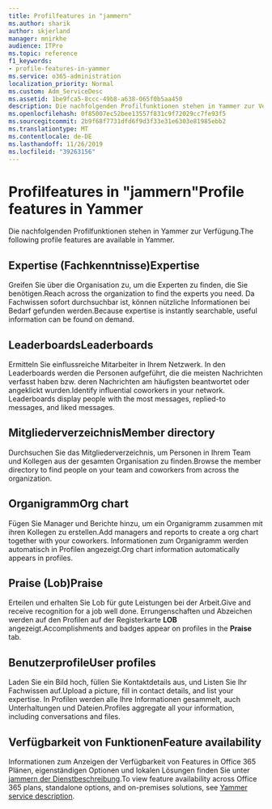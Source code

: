 ```yaml
---
title: Profilfeatures in "jammern"
ms.author: sharik
author: skjerland
manager: mnirkhe
audience: ITPro
ms.topic: reference
f1_keywords:
- profile-features-in-yammer
ms.service: o365-administration
localization_priority: Normal
ms.custom: Adm_ServiceDesc
ms.assetid: 1be9fca5-8ccc-49b8-a638-065f0b5aa450
description: Die nachfolgenden Profilfunktionen stehen in Yammer zur Verfügung.
ms.openlocfilehash: 0f85007ec52bee13557f831c9f72029cc7fe93f5
ms.sourcegitcommit: 2b9f68f7731dfd6f9d3f33e31e6303e81985ebb2
ms.translationtype: MT
ms.contentlocale: de-DE
ms.lasthandoff: 11/26/2019
ms.locfileid: "39263156"
---
```

# <a name="profile-features-in-yammer"></a><span data-ttu-id="34089-103">Profilfeatures in "jammern"</span><span class="sxs-lookup"><span data-stu-id="34089-103">Profile features in Yammer</span></span>

<span data-ttu-id="34089-104">Die nachfolgenden Profilfunktionen stehen in Yammer zur Verfügung.</span><span class="sxs-lookup"><span data-stu-id="34089-104">The following profile features are available in Yammer.</span></span>
 
## <a name="expertise"></a><span data-ttu-id="34089-105">Expertise (Fachkenntnisse)</span><span class="sxs-lookup"><span data-stu-id="34089-105">Expertise</span></span>

<span data-ttu-id="34089-106">Greifen Sie über die Organisation zu, um die Experten zu finden, die Sie benötigen.</span><span class="sxs-lookup"><span data-stu-id="34089-106">Reach across the organization to find the experts you need.</span></span> <span data-ttu-id="34089-107">Da Fachwissen sofort durchsuchbar ist, können nützliche Informationen bei Bedarf gefunden werden.</span><span class="sxs-lookup"><span data-stu-id="34089-107">Because expertise is instantly searchable, useful information can be found on demand.</span></span>

## <a name="leaderboards"></a><span data-ttu-id="34089-108">Leaderboards</span><span class="sxs-lookup"><span data-stu-id="34089-108">Leaderboards</span></span>

<span data-ttu-id="34089-p102">Ermitteln Sie einflussreiche Mitarbeiter in Ihrem Netzwerk. In den Leaderboards werden die Personen aufgeführt, die die meisten Nachrichten verfasst haben bzw. deren Nachrichten am häufigsten beantwortet oder angeklickt wurden.</span><span class="sxs-lookup"><span data-stu-id="34089-p102">Identify influential coworkers in your network. Leaderboards display people with the most messages, replied-to messages, and liked messages.</span></span>

## <a name="member-directory"></a><span data-ttu-id="34089-111">Mitgliederverzeichnis</span><span class="sxs-lookup"><span data-stu-id="34089-111">Member directory</span></span>

<span data-ttu-id="34089-112">Durchsuchen Sie das Mitgliederverzeichnis, um Personen in Ihrem Team und Kollegen aus der gesamten Organisation zu finden.</span><span class="sxs-lookup"><span data-stu-id="34089-112">Browse the member directory to find people on your team and coworkers from across the organization.</span></span>
  
## <a name="org-chart"></a><span data-ttu-id="34089-113">Organigramm</span><span class="sxs-lookup"><span data-stu-id="34089-113">Org chart</span></span>

<span data-ttu-id="34089-114">Fügen Sie Manager und Berichte hinzu, um ein Organigramm zusammen mit ihren Kollegen zu erstellen.</span><span class="sxs-lookup"><span data-stu-id="34089-114">Add managers and reports to create a org chart together with your coworkers.</span></span> <span data-ttu-id="34089-115">Informationen zum Organigramm werden automatisch in Profilen angezeigt.</span><span class="sxs-lookup"><span data-stu-id="34089-115">Org chart information automatically appears in profiles.</span></span>
  
## <a name="praise"></a><span data-ttu-id="34089-116">Praise (Lob)</span><span class="sxs-lookup"><span data-stu-id="34089-116">Praise</span></span>

<span data-ttu-id="34089-117">Erteilen und erhalten Sie Lob für gute Leistungen bei der Arbeit.</span><span class="sxs-lookup"><span data-stu-id="34089-117">Give and receive recognition for a job well done.</span></span> <span data-ttu-id="34089-118">Errungenschaften und Abzeichen werden auf den Profilen auf der Registerkarte **LOB** angezeigt.</span><span class="sxs-lookup"><span data-stu-id="34089-118">Accomplishments and badges appear on profiles in the **Praise** tab.</span></span>
 
## <a name="user-profiles"></a><span data-ttu-id="34089-119">Benutzerprofile</span><span class="sxs-lookup"><span data-stu-id="34089-119">User profiles</span></span>

<span data-ttu-id="34089-120">Laden Sie ein Bild hoch, füllen Sie Kontaktdetails aus, und Listen Sie Ihr Fachwissen auf.</span><span class="sxs-lookup"><span data-stu-id="34089-120">Upload a picture, fill in contact details, and list your expertise.</span></span> <span data-ttu-id="34089-121">In Profilen werden alle Ihre Informationen gesammelt, auch Unterhaltungen und Dateien.</span><span class="sxs-lookup"><span data-stu-id="34089-121">Profiles aggregate all your information, including conversations and files.</span></span>
  
## <a name="feature-availability"></a><span data-ttu-id="34089-122">Verfügbarkeit von Funktionen</span><span class="sxs-lookup"><span data-stu-id="34089-122">Feature availability</span></span>

<span data-ttu-id="34089-123">Informationen zum Anzeigen der Verfügbarkeit von Features in Office 365 Plänen, eigenständigen Optionen und lokalen Lösungen finden Sie unter [jammern der Dienstbeschreibung](yammer-service-description.md).</span><span class="sxs-lookup"><span data-stu-id="34089-123">To view feature availability across Office 365 plans, standalone options, and on-premises solutions, see [Yammer service description](yammer-service-description.md).</span></span>
  

